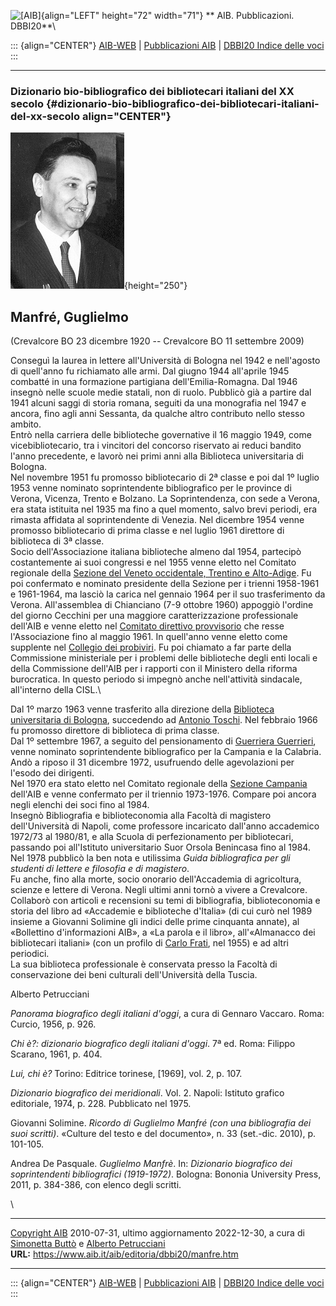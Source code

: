 ![\[AIB\]](/aib/wi/aibv72.gif){align="LEFT" height="72" width="71"}
** AIB. Pubblicazioni. DBBI20**\

::: {align="CENTER"}
[AIB-WEB](/) \| [Pubblicazioni AIB](/pubblicazioni/) \| [DBBI20 Indice
delle voci](dbbi20.htm)
:::

------------------------------------------------------------------------

### Dizionario bio-bibliografico dei bibliotecari italiani del XX secolo {#dizionario-bio-bibliografico-dei-bibliotecari-italiani-del-xx-secolo align="CENTER"}

![\[Ritratto\]](manfre.jpg){height="250"}

## Manfré, Guglielmo

(Crevalcore BO 23 dicembre 1920 -- Crevalcore BO 11 settembre 2009)

Conseguì la laurea in lettere all\'Università di Bologna nel 1942 e
nell\'agosto di quell\'anno fu richiamato alle armi. Dal giugno 1944
all\'aprile 1945 combatté in una formazione partigiana
dell\'Emilia-Romagna. Dal 1946 insegnò nelle scuole medie statali, non
di ruolo. Pubblicò già a partire dal 1941 alcuni saggi di storia romana,
seguiti da una monografia nel 1947 e ancora, fino agli anni Sessanta, da
qualche altro contributo nello stesso ambito.\
Entrò nella carriera delle biblioteche governative il 16 maggio 1949,
come vicebibliotecario, tra i vincitori del concorso riservato ai reduci
bandito l\'anno precedente, e lavorò nei primi anni alla Biblioteca
universitaria di Bologna.\
Nel novembre 1951 fu promosso bibliotecario di 2ª classe e poi dal 1º
luglio 1953 venne nominato soprintendente bibliografico per le province
di Verona, Vicenza, Trento e Bolzano. La Soprintendenza, con sede a
Verona, era stata istituita nel 1935 ma fino a quel momento, salvo brevi
periodi, era rimasta affidata al soprintendente di Venezia. Nel dicembre
1954 venne promosso bibliotecario di prima classe e nel luglio 1961
direttore di biblioteca di 3ª classe.\
Socio dell\'Associazione italiana biblioteche almeno dal 1954, partecipò
costantemente ai suoi congressi e nel 1955 venne eletto nel Comitato
regionale della [Sezione del Veneto occidentale, Trentino e
Alto-Adige](/aib/stor/sezioni/ven-oc.htm). Fu poi confermato e nominato
presidente della Sezione per i trienni 1958-1961 e 1961-1964, ma lasciò
la carica nel gennaio 1964 per il suo trasferimento da Verona.
All\'assemblea di Chianciano (7-9 ottobre 1960) appoggiò l\'ordine del
giorno Cecchini per una maggiore caratterizzazione professionale
dell\'AIB e venne eletto nel [Comitato direttivo
provvisorio](/aib/stor/cariche60.htm) che resse l\'Associazione fino al
maggio 1961. In quell\'anno venne eletto come supplente nel [Collegio
dei probiviri](/aib/stor/cariche60.htm). Fu poi chiamato a far parte
della Commissione ministeriale per i problemi delle biblioteche degli
enti locali e della Commissione dell\'AIB per i rapporti con il
Ministero della riforma burocratica. In questo periodo si impegnò anche
nell\'attività sindacale, all\'interno della CISL.\

Dal 1º marzo 1963 venne trasferito alla direzione della [Biblioteca
universitaria di Bologna](/aib/stor/teche/bo-uni.htm), succedendo ad
[Antonio Toschi](toschi.htm). Nel febbraio 1966 fu promosso direttore di
biblioteca di prima classe.\
Dal 1º settembre 1967, a seguito del pensionamento di [Guerriera
Guerrieri](guerrieri.htm), venne nominato soprintendente bibliografico
per la Campania e la Calabria. Andò a riposo il 31 dicembre 1972,
usufruendo delle agevolazioni per l\'esodo dei dirigenti.\
Nel 1970 era stato eletto nel Comitato regionale della [Sezione
Campania](/aib/stor/sezioni/cam.htm) dell\'AIB e venne confermato per il
triennio 1973-1976. Compare poi ancora negli elenchi dei soci fino al
1984.\
Insegnò Bibliografia e biblioteconomia alla Facoltà di magistero
dell\'Università di Napoli, come professore incaricato dall\'anno
accademico 1972/73 al 1980/81, e alla Scuola di perfezionamento per
bibliotecari, passando poi all\'Istituto universitario Suor Orsola
Benincasa fino al 1984. Nel 1978 pubblicò la ben nota e utilissima
*Guida bibliografica per gli studenti di lettere e filosofia e di
magistero*.\
Fu anche, fino alla morte, socio onorario dell\'Accademia di
agricoltura, scienze e lettere di Verona. Negli ultimi anni tornò a
vivere a Crevalcore.\
Collaborò con articoli e recensioni su temi di bibliografia,
biblioteconomia e storia del libro ad «Accademie e biblioteche
d\'Italia» (di cui curò nel 1989 insieme a Giovanni Solimine gli indici
delle prime cinquanta annate), al «Bollettino d\'informazioni AIB», a
«La parola e il libro», all\'«Almanacco dei bibliotecari italiani» (con
un profilo di [Carlo Frati](frati.htm), nel 1955) e ad altri periodici.\
La sua biblioteca professionale è conservata presso la Facoltà di
conservazione dei beni culturali dell\'Università della Tuscia.

Alberto Petrucciani

*Panorama biografico degli italiani d\'oggi*, a cura di Gennaro Vaccaro.
Roma: Curcio, 1956, p. 926.

*Chi è?: dizionario biografico degli italiani d\'oggi*. 7ª ed. Roma:
Filippo Scarano, 1961, p. 404.

*Lui, chi è?* Torino: Editrice torinese, \[1969\], vol. 2, p. 107.

*Dizionario biografico dei meridionali*. Vol. 2. Napoli: Istituto
grafico editoriale, 1974, p. 228. Pubblicato nel 1975.

Giovanni Solimine. *Ricordo di Guglielmo Manfré (con una bibliografia
dei suoi scritti)*. «Culture del testo e del documento», n. 33
(set.-dic. 2010), p. 101-105.

Andrea De Pasquale. *Guglielmo Manfrè*. In: *Dizionario biografico dei
soprintendenti bibliografici (1919-1972)*. Bologna: Bononia University
Press, 2011, p. 384-386, con elenco degli scritti.

\

------------------------------------------------------------------------

[Copyright AIB](/su-questo-sito/dichiarazione-di-copyright-aib-web/)
2010-07-31, ultimo aggiornamento 2022-12-30, a cura di [Simonetta
Buttò](/aib/redazione3.htm) e [Alberto
Petrucciani](/su-questo-sito/redazione-aib-web/)\
**URL:** https://www.aib.it/aib/editoria/dbbi20/manfre.htm

------------------------------------------------------------------------

::: {align="CENTER"}
[AIB-WEB](/) \| [Pubblicazioni AIB](/pubblicazioni/) \| [DBBI20 Indice
delle voci](dbbi20.htm)
:::
